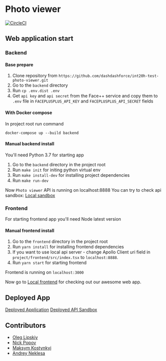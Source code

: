 # Photo viewer

[![CircleCI](https://circleci.com/gh/dashdashforce/int20h-test-photo-viewer/tree/master.svg?style=svg)](https://circleci.com/gh/dashdashforce/int20h-test-photo-viewer/tree/master)

## Web application start

### Backend

#### Base prepare

1. Clone repository from `https://github.com/dashdashforce/int20h-test-photo-viewer.git`
2. Go to the `backend` directory
3. Run `cp .env.dist .env`
4. Get `api key` and `api secret` from the Face++ service and copy them to `.env` file in `FACEPLUSPLUS_API_KEY` and `FACEPLUSPLUS_API_SECRET` fields

#### With Docker compose

In project root run command

`docker-compose up --build backend`

#### Manual backend install

You'll need Python 3.7 for starting app

1. Go to the `backend` directory in the project root
2. Run `make init` for initing python virtual env
3. Run `make install-dev` for installing project dependencies
4. Run `make run-dev`

Now `Photo viewer` API is running on localhost:8888
You can try to check api sandbox: [Local sandbox](http://localhost:8888/graphql)

### Frontend

For starting frontend app you'll need Node latest version

#### Manual frontend install

1. Go to the `frontend` directory in the project root
2. Run `yarn install` for installing frontend dependencies
3. If you want to use local api server - change Apollo Client
uri field in `project/frontend/src/index.tsx` to `localhost:8888`.
4. Run `yarn start` for starting frontend

Frontend is running on `localhost:3000`

Now go to [Local frontend](http://localhost:3000) for checking out our awesome web app.

## Deployed App

[Deployed Application](http://ddforce.nckcol.com/photo-viewer)
[Deployed API Sandbox](http://ddforce.nckcol.com/photo-viewer/api/graphql)

## Contributors

- [Oleg Lipskiy](https://github.com/acterics)
- [Nick Popov](https://github.com/nckcol)
- [Maksym Kostynkyi](https://github.com/promojjj)
- [Andrey Neklesa](https://github.com/alad1chek)
